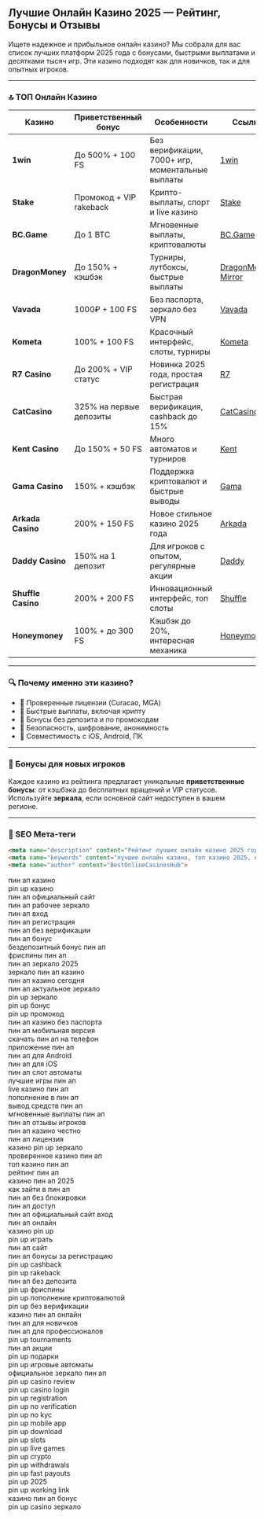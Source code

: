 ## Лучшие Онлайн Казино 2025 — Рейтинг, Бонусы и Отзывы

Ищете надежное и прибыльное онлайн казино? Мы собрали для вас список лучших платформ 2025 года с бонусами, быстрыми выплатами и десятками тысяч игр. Эти казино подходят как для новичков, так и для опытных игроков.

---

### 🔝 ТОП Онлайн Казино

| Казино             | Приветственный бонус    | Особенности                                      | Ссылка                                                                                    |
| ------------------ | ----------------------- | ------------------------------------------------ | ----------------------------------------------------------------------------------------- |
| **1win**           | До 500% + 100 FS        | Без верификации, 7000+ игр, моментальные выплаты | [1win](https://1wzyuh.com/?open=register&p=xk7f)                                          |
| **Stake**          | Промокод + VIP rakeback | Крипто-выплаты, спорт и live казино              | [Stake](https://stake.com/?c=JiMxFVsp)                                                    |
| **BC.Game**        | До 1 BTC                | Мгновенные выплаты, криптовалюты                 | [BC.Game](https://bcgame.nz/i-3a9esjz8l-n/)                                               |
| **DragonMoney**    | До 150% + кэшбэк        | Турниры, лутбоксы, быстрые выплаты               | [DragonMoney](https://drg.so/ff0b01f78), [Mirror](https://drg.so/f9003de54)               |
| **Vavada**         | 1000₽ + 100 FS          | Без паспорта, зеркало без VPN                    | [Vavada](https://gate707.com/?promo=3c934242-fecd-4cda-a44a-90abcf3b2407&target=register) |
| **Kometa**         | 100% + 100 FS           | Красочный интерфейс, слоты, турниры              | [Kometa](https://tropical-path.com/s7d8a1999)                                             |
| **R7 Casino**      | До 200% + VIP статус    | Новинка 2025 года, простая регистрация           | [R7](https://aristocratic-hall.com/s7f064747)                                             |
| **CatCasino**      | 325% на первые депозиты | Быстрая верификация, cashback до 15%             | [CatCasino](https://catchthecatthree.com/s74cd5c49)                                       |
| **Kent Casino**    | До 150% + 50 FS         | Много автоматов и турниров                       | [Kent](https://pamuatinat.xyz/s9e2edfac)                                                  |
| **Gama Casino**    | 150% + кэшбэк           | Поддержка криптовалют и быстрые выводы           | [Gama](https://preesiader.com/s712d6f5e)                                                  |
| **Arkada Casino**  | 200% + 150 FS           | Новое стильное казино 2025 года                  | [Arkada](https://grid-cyberlane.com/s9372df9a)                                            |
| **Daddy Casino**   | 150% на 1 депозит       | Для игроков с опытом, регулярные акции           | [Daddy](https://aeruborony.com/se5595b94)                                                 |
| **Shuffle Casino** | 200% + 200 FS           | Инновационный интерфейс, топ слоты               | [Shuffle](https://shuffle888.com?r=uwPm692XQN)                                            |
| **Honeymoney**     | 100% + до 300 FS        | Кэшбэк до 20%, интересная механика               | [Honeymoney](https://honeymoneybonus.com/?ref=ODkyOTZfcmVmZXJyYWw=)                       |

---

### 🔍 Почему именно эти казино?

* 🎯 Проверенные лицензии (Curacao, MGA)
* 🚀 Быстрые выплаты, включая крипту
* 🎁 Бонусы без депозита и по промокодам
* 🔐 Безопасность, шифрование, анонимность
* 📱 Совместимость с iOS, Android, ПК

---

### 🎁 Бонусы для новых игроков

Каждое казино из рейтинга предлагает уникальные **приветственные бонусы**: от кэшбэка до бесплатных вращений и VIP статусов. Используйте **зеркала**, если основной сайт недоступен в вашем регионе.

---

### 📌 SEO Мета-теги

```html
<meta name="description" content="Рейтинг лучших онлайн казино 2025 года. Список проверенных сайтов с бонусами, отзывами и быстрыми выплатами.">
<meta name="keywords" content="лучшие онлайн казино, топ казино 2025, казино с бонусами, казино зеркало, играть в казино">
<meta name="author" content="BestOnlineCasinosHub">
```

пин ап казино  
pin up казино  
пин ап официальный сайт  
пин ап рабочее зеркало  
пин ап вход  
пин ап регистрация  
пин ап без верификации  
пин ап бонус  
бездепозитный бонус пин ап  
фриспины пин ап  
пин ап зеркало 2025  
зеркало пин ап казино  
пин ап казино сегодня  
пин ап актуальное зеркало  
pin up зеркало  
pin up бонус  
pin up промокод  
пин ап казино без паспорта  
пин ап мобильная версия  
скачать пин ап на телефон  
приложение пин ап  
пин ап для Android  
пин ап для iOS  
пин ап слот автоматы  
лучшие игры пин ап  
live казино пин ап  
пополнение в пин ап  
вывод средств пин ап  
мгновенные выплаты пин ап  
пин ап отзывы игроков  
пин ап казино честно  
пин ап лицензия  
казино pin up зеркало  
проверенное казино пин ап  
топ казино пин ап  
рейтинг пин ап  
казино пин ап 2025  
как зайти в пин ап  
пин ап без блокировки  
пин ап доступ  
пин ап официальный сайт вход  
пин ап онлайн  
казино pin up  
pin up играть  
пин ап сайт  
пин ап бонусы за регистрацию  
pin up cashback  
pin up rakeback  
пин ап без депозита  
pin up фриспины  
pin up пополнение криптовалютой  
pin up без верификации  
казино пин ап онлайн  
пин ап для новичков  
пин ап для профессионалов  
pin up tournaments  
пин ап акции  
pin up подарки  
pin up игровые автоматы  
официальное зеркало пин ап  
pin up casino review  
pin up casino login  
pin up registration  
pin up no verification  
pin up no kyc  
pin up mobile app  
pin up download  
pin up slots  
pin up live games  
pin up crypto  
pin up withdrawals  
pin up fast payouts  
pin up 2025  
pin up working link  
казино пин ап бонус  
pin up casino зеркало  


